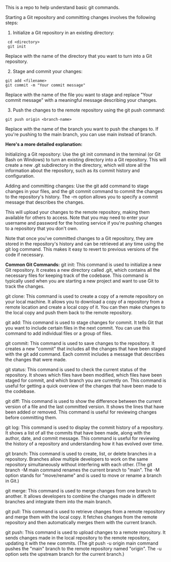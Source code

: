 This is a repo to help understand basic git commands.

Starting a Git repository and committing changes involves the following steps:

   1. Initialize a Git repository in an existing directory:

     cd <directory>
     git init

Replace <directory> with the name of the directory that you want to turn into a Git repository.

  2. Stage and commit your changes:

    git add <filename>
    git commit -m "Your commit message"
   <!-- Each commit does not store/hold the whole/entire infomation, only the changes  -->

Replace <filename> with the name of the file you want to stage and replace "Your commit message" with a meaningful message describing your changes.

  3. Push the changes to the remote repository using the git push command:

    git push origin <branch-name>

 Replace <branch-name> with the name of the branch you want to push the changes to. If you're pushing to the main branch, you can use main instead of branch.

**Here's a more detailed explanation:**

   Initializing a Git repository: Use the git init command in the terminal (or Git Bash on Windows) to turn an existing directory into a Git repository. 
   This will create a new .git subdirectory in the directory, which will store all the information about the repository, such as its commit history and configuration.

   Adding and committing changes: Use the git add command to stage changes in your files, and the git commit command to commit the changes to the repository's history. 
   The -m option allows you to specify a commit message that describes the changes.

   This will upload your changes to the remote repository, making them available for others to access. 
   Note that you may need to enter your username and password for the hosting service if you're pushing changes to a repository that you don't own.

Note that once you've committed changes to a Git repository, they are stored in the repository's history and can be retrieved at any time using the git log command. 
This makes it easy to revert to previous versions of the code if necessary.

**Common Git Commands:**
git init: This command is used to initialize a new Git repository. 
It creates a new directory called .git, which contains all the necessary files for keeping track of the codebase. This command is typically used when you are starting a new project and want to use Git to track the changes.

git clone: This command is used to create a copy of a remote repository on your local machine. 
It allows you to download a copy of a repository from a remote location and create a local copy of it. You can then make changes to the local copy and push them back to the remote repository.

git add: This command is used to stage changes for commit. It tells Git that you want to include certain files in the next commit. You can use this command to add individual files or a group of files.

git commit: This command is used to save changes to the repository. It creates a new "commit" that includes all the changes that have been staged with the git add command. 
Each commit includes a message that describes the changes that were made.
<!-- If commit changes are made directly on github, always remember to do a "git pull --rebase origin branch-name" in your local repository -->

git status: This command is used to check the current status of the repository. It shows which files have been modified, which files have been staged for commit, and which branch you are currently on. 
This command is useful for getting a quick overview of the changes that have been made to the codebase.

git diff: This command is used to show the difference between the current version of a file and the last committed version. It shows the lines that have been added or removed. 
This command is useful for reviewing changes before committing them.

git log: This command is used to display the commit history of a repository. It shows a list of all the commits that have been made, along with the author, date, and commit message. 
This command is useful for reviewing the history of a repository and understanding how it has evolved over time.

git branch: This command is used to create, list, or delete branches in a repository. Branches allow multiple developers to work on the same repository simultaneously without interfering with each other. 
(The git branch -M main command renames the current branch to "main". The -M option stands for "move/rename" and is used to move or rename a branch in Git.)

git merge: This command is used to merge changes from one branch to another. It allows developers to combine the changes made in different branches and integrate them into the main branch.

git pull: This command is used to retrieve changes from a remote repository and merge them with the local copy. It fetches changes from the remote repository and then automatically merges them with the current branch.
<!-- Always remember to do a "git pull" when working in a team to make sure your changes(in your branch) are in sync with the main repo/branch -->

git push: This command is used to upload changes to a remote repository. It sends changes made in the local repository to the remote repository, updating it with the new commits. 
(The git push -u origin main command pushes the "main" branch to the remote repository named "origin". The -u option sets the upstream branch for the current branch.)

